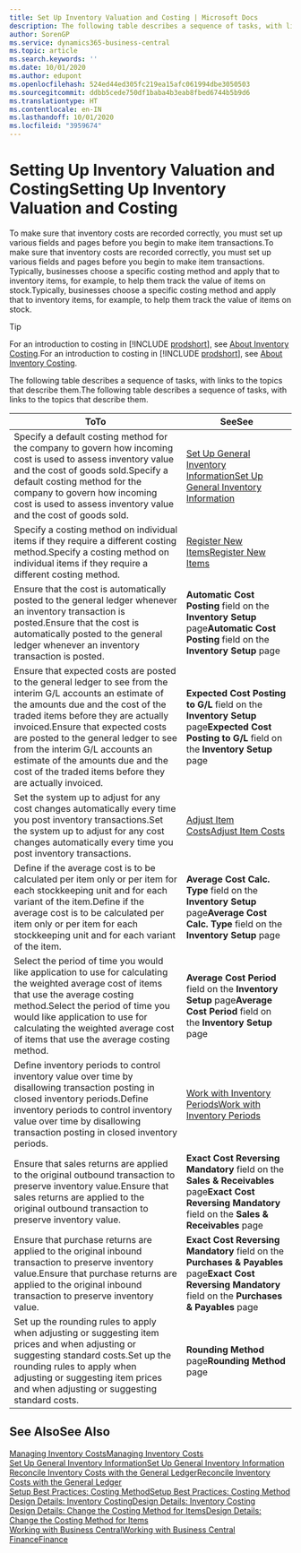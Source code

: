 ```yaml
---
title: Set Up Inventory Valuation and Costing | Microsoft Docs
description: The following table describes a sequence of tasks, with links to the topics that describe them.
author: SorenGP
ms.service: dynamics365-business-central
ms.topic: article
ms.search.keywords: ''
ms.date: 10/01/2020
ms.author: edupont
ms.openlocfilehash: 524ed44ed305fc219ea15afc061994dbe3050503
ms.sourcegitcommit: ddbb5cede750df1baba4b3eab8fbed6744b5b9d6
ms.translationtype: HT
ms.contentlocale: en-IN
ms.lasthandoff: 10/01/2020
ms.locfileid: "3959674"
---
```

# <a name="setting-up-inventory-valuation-and-costing"></a><span data-ttu-id="d04bf-103">Setting Up Inventory Valuation and Costing</span><span class="sxs-lookup"><span data-stu-id="d04bf-103">Setting Up Inventory Valuation and Costing</span></span>

<span data-ttu-id="d04bf-104">To make sure that inventory costs are recorded correctly, you must set up various fields and pages before you begin to make item transactions.</span><span class="sxs-lookup"><span data-stu-id="d04bf-104">To make sure that inventory costs are recorded correctly, you must set up various fields and pages before you begin to make item transactions.</span></span> <span data-ttu-id="d04bf-105">Typically, businesses choose a specific costing method and apply that to inventory items, for example, to help them track the value of items on stock.</span><span class="sxs-lookup"><span data-stu-id="d04bf-105">Typically, businesses choose a specific costing method and apply that to inventory items, for example, to help them track the value of items on stock.</span></span>  

> [!TIP]
> <span data-ttu-id="d04bf-106">For an introduction to costing in [!INCLUDE [prodshort](includes/prodshort.md)], see [About Inventory Costing](finance-learn-about-costing.md).</span><span class="sxs-lookup"><span data-stu-id="d04bf-106">For an introduction to costing in [!INCLUDE [prodshort](includes/prodshort.md)], see [About Inventory Costing](finance-learn-about-costing.md).</span></span>

<span data-ttu-id="d04bf-107">The following table describes a sequence of tasks, with links to the topics that describe them.</span><span class="sxs-lookup"><span data-stu-id="d04bf-107">The following table describes a sequence of tasks, with links to the topics that describe them.</span></span>

|<span data-ttu-id="d04bf-108">**To**</span><span class="sxs-lookup"><span data-stu-id="d04bf-108">**To**</span></span>|<span data-ttu-id="d04bf-109">**See**</span><span class="sxs-lookup"><span data-stu-id="d04bf-109">**See**</span></span>|  
|------------|-------------|
|<span data-ttu-id="d04bf-110">Specify a default costing method for the company to govern how incoming cost is used to assess inventory value and the cost of goods sold.</span><span class="sxs-lookup"><span data-stu-id="d04bf-110">Specify a default costing method for the company to govern how incoming cost is used to assess inventory value and the cost of goods sold.</span></span>|[<span data-ttu-id="d04bf-111">Set Up General Inventory Information</span><span class="sxs-lookup"><span data-stu-id="d04bf-111">Set Up General Inventory Information</span></span>](inventory-how-setup-general.md)|  
|<span data-ttu-id="d04bf-112">Specify a costing method on individual items if they require a different costing method.</span><span class="sxs-lookup"><span data-stu-id="d04bf-112">Specify a costing method on individual items if they require a different costing method.</span></span>|[<span data-ttu-id="d04bf-113">Register New Items</span><span class="sxs-lookup"><span data-stu-id="d04bf-113">Register New Items</span></span>](inventory-how-register-new-items.md)|  
|<span data-ttu-id="d04bf-114">Ensure that the cost is automatically posted to the general ledger whenever an inventory transaction is posted.</span><span class="sxs-lookup"><span data-stu-id="d04bf-114">Ensure that the cost is automatically posted to the general ledger whenever an inventory transaction is posted.</span></span>|<span data-ttu-id="d04bf-115">**Automatic Cost Posting** field on the **Inventory Setup** page</span><span class="sxs-lookup"><span data-stu-id="d04bf-115">**Automatic Cost Posting** field on the **Inventory Setup** page</span></span>|  
|<span data-ttu-id="d04bf-116">Ensure that expected costs are posted to the general ledger to see from the interim G/L accounts an estimate of the amounts due and the cost of the traded items before they are actually invoiced.</span><span class="sxs-lookup"><span data-stu-id="d04bf-116">Ensure that expected costs are posted to the general ledger to see from the interim G/L accounts an estimate of the amounts due and the cost of the traded items before they are actually invoiced.</span></span>|<span data-ttu-id="d04bf-117">**Expected Cost Posting to G/L** field on the **Inventory Setup** page</span><span class="sxs-lookup"><span data-stu-id="d04bf-117">**Expected Cost Posting to G/L** field on the **Inventory Setup** page</span></span>|  
|<span data-ttu-id="d04bf-118">Set the system up to adjust for any cost changes automatically every time you post inventory transactions.</span><span class="sxs-lookup"><span data-stu-id="d04bf-118">Set the system up to adjust for any cost changes automatically every time you post inventory transactions.</span></span>|[<span data-ttu-id="d04bf-119">Adjust Item Costs</span><span class="sxs-lookup"><span data-stu-id="d04bf-119">Adjust Item Costs</span></span>](inventory-how-adjust-item-costs.md)|  
|<span data-ttu-id="d04bf-120">Define if the average cost is to be calculated per item only or per item for each stockkeeping unit and for each variant of the item.</span><span class="sxs-lookup"><span data-stu-id="d04bf-120">Define if the average cost is to be calculated per item only or per item for each stockkeeping unit and for each variant of the item.</span></span>|<span data-ttu-id="d04bf-121">**Average Cost Calc. Type** field on the **Inventory Setup** page</span><span class="sxs-lookup"><span data-stu-id="d04bf-121">**Average Cost Calc. Type** field on the **Inventory Setup** page</span></span>|  
|<span data-ttu-id="d04bf-122">Select the period of time you would like application to use for calculating the weighted average cost of items that use the average costing method.</span><span class="sxs-lookup"><span data-stu-id="d04bf-122">Select the period of time you would like application to use for calculating the weighted average cost of items that use the average costing method.</span></span>|<span data-ttu-id="d04bf-123">**Average Cost Period** field on the **Inventory Setup** page</span><span class="sxs-lookup"><span data-stu-id="d04bf-123">**Average Cost Period** field on the **Inventory Setup** page</span></span>|  
|<span data-ttu-id="d04bf-124">Define inventory periods to control inventory value over time by disallowing transaction posting in closed inventory periods.</span><span class="sxs-lookup"><span data-stu-id="d04bf-124">Define inventory periods to control inventory value over time by disallowing transaction posting in closed inventory periods.</span></span>|[<span data-ttu-id="d04bf-125">Work with Inventory Periods</span><span class="sxs-lookup"><span data-stu-id="d04bf-125">Work with Inventory Periods</span></span>](finance-how-to-work-with-inventory-periods.md)|  
|<span data-ttu-id="d04bf-126">Ensure that sales returns are applied to the original outbound transaction to preserve inventory value.</span><span class="sxs-lookup"><span data-stu-id="d04bf-126">Ensure that sales returns are applied to the original outbound transaction to preserve inventory value.</span></span>|<span data-ttu-id="d04bf-127">**Exact Cost Reversing Mandatory** field on the **Sales & Receivables** page</span><span class="sxs-lookup"><span data-stu-id="d04bf-127">**Exact Cost Reversing Mandatory** field on the **Sales & Receivables** page</span></span>|  
|<span data-ttu-id="d04bf-128">Ensure that purchase returns are applied to the original inbound transaction to preserve inventory value.</span><span class="sxs-lookup"><span data-stu-id="d04bf-128">Ensure that purchase returns are applied to the original inbound transaction to preserve inventory value.</span></span>|<span data-ttu-id="d04bf-129">**Exact Cost Reversing Mandatory** field on the **Purchases & Payables** page</span><span class="sxs-lookup"><span data-stu-id="d04bf-129">**Exact Cost Reversing Mandatory** field on the **Purchases & Payables** page</span></span>|
|<span data-ttu-id="d04bf-130">Set up the rounding rules to apply when adjusting or suggesting item prices and when adjusting or suggesting standard costs.</span><span class="sxs-lookup"><span data-stu-id="d04bf-130">Set up the rounding rules to apply when adjusting or suggesting item prices and when adjusting or suggesting standard costs.</span></span>|<span data-ttu-id="d04bf-131">**Rounding Method** page</span><span class="sxs-lookup"><span data-stu-id="d04bf-131">**Rounding Method** page</span></span>|  

## <a name="see-also"></a><span data-ttu-id="d04bf-132">See Also</span><span class="sxs-lookup"><span data-stu-id="d04bf-132">See Also</span></span>

[<span data-ttu-id="d04bf-133">Managing Inventory Costs</span><span class="sxs-lookup"><span data-stu-id="d04bf-133">Managing Inventory Costs</span></span>](finance-manage-inventory-costs.md)  
[<span data-ttu-id="d04bf-134">Set Up General Inventory Information</span><span class="sxs-lookup"><span data-stu-id="d04bf-134">Set Up General Inventory Information</span></span>](inventory-how-setup-general.md)  
[<span data-ttu-id="d04bf-135">Reconcile Inventory Costs with the General Ledger</span><span class="sxs-lookup"><span data-stu-id="d04bf-135">Reconcile Inventory Costs with the General Ledger</span></span>](finance-how-to-post-inventory-costs-to-the-general-ledger.md)  
[<span data-ttu-id="d04bf-136">Setup Best Practices: Costing Method</span><span class="sxs-lookup"><span data-stu-id="d04bf-136">Setup Best Practices: Costing Method</span></span>](setup-best-practices-costing-method.md)  
[<span data-ttu-id="d04bf-137">Design Details: Inventory Costing</span><span class="sxs-lookup"><span data-stu-id="d04bf-137">Design Details: Inventory Costing</span></span>](design-details-inventory-costing.md)  
[<span data-ttu-id="d04bf-138">Design Details: Change the Costing Method for Items</span><span class="sxs-lookup"><span data-stu-id="d04bf-138">Design Details: Change the Costing Method for Items</span></span>](design-details-changing-costing-methods.md)  
[<span data-ttu-id="d04bf-139">Working with Business Central</span><span class="sxs-lookup"><span data-stu-id="d04bf-139">Working with Business Central</span></span>](ui-work-product.md)  
[<span data-ttu-id="d04bf-140">Finance</span><span class="sxs-lookup"><span data-stu-id="d04bf-140">Finance</span></span>](finance.md)  

